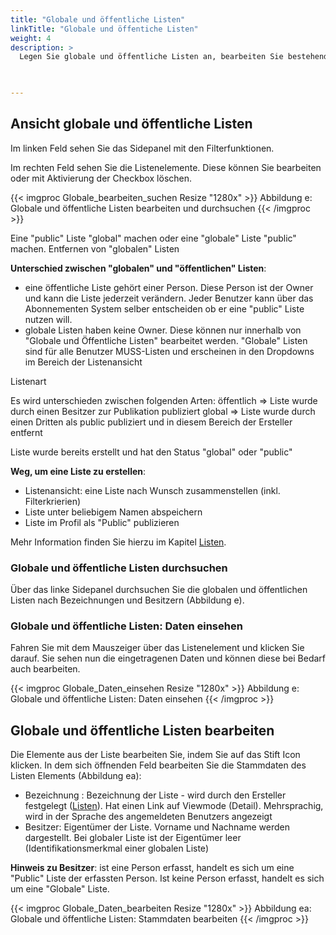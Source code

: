 ```yaml
---
title: "Globale und öffentliche Listen"
linkTitle: "Globale und öffentiche Listen"
weight: 4
description: >
  Legen Sie globale und öffentliche Listen an, bearbeiten Sie bestehende oder löschen Sie Elemente aus der Liste.    
 


---
```

## Ansicht globale und öffentliche Listen 
Im linken Feld sehen Sie das Sidepanel mit den Filterfunktionen. 

Im rechten Feld sehen Sie die Listenelemente. Diese können Sie bearbeiten oder mit Aktivierung der Checkbox löschen. 

{{< imgproc Globale_bearbeiten_suchen Resize "1280x" >}}
Abbildung e: Globale und öffentliche Listen bearbeiten und durchsuchen
{{< /imgproc >}}

Eine "public" Liste "global" machen oder eine "globale" Liste "public" machen.
Entfernen von "globalen" Listen

**Unterschied zwischen "globalen" und "öffentlichen" Listen**:

* eine öffentliche Liste gehört einer Person. Diese Person ist der Owner und kann die Liste jederzeit verändern. Jeder Benutzer kann über das Abonnementen System selber entscheiden ob er eine "public" Liste nutzen will.
* globale Listen haben keine Owner. Diese können nur innerhalb von "Globale und Öffentliche Listen" bearbeitet werden. "Globale" Listen sind für alle Benutzer MUSS-Listen und erscheinen in den Dropdowns im Bereich der Listenansicht

Listenart

Es wird unterschieden zwischen folgenden Arten:
öffentlich => Liste wurde durch einen Besitzer zur Publikation publiziert
global => Liste wurde durch einen Dritten als public publiziert und in diesem Bereich der Ersteller entfernt 

Liste wurde bereits erstellt und hat den Status "global" oder "public"

**Weg, um eine Liste zu erstellen**:

* Listenansicht: eine Liste nach Wunsch zusammenstellen (inkl. Filterkrierien) 
* Liste unter beliebigem Namen abspeichern
* Liste im Profil als "Public" publizieren 

Mehr Information finden Sie hierzu im Kapitel [Listen](/listen/).

### Globale und öffentliche Listen durchsuchen
Über das linke Sidepanel durchsuchen Sie die globalen und öffentlichen Listen nach Bezeichnungen und Besitzern (Abbildung e).

### Globale und öffentliche Listen: Daten einsehen
Fahren Sie mit dem Mauszeiger über das Listenelement und klicken Sie darauf. Sie sehen nun die eingetragenen Daten und können diese bei Bedarf auch bearbeiten. 

{{< imgproc Globale_Daten_einsehen Resize "1280x" >}}
Abbildung e: Globale und öffentliche Listen: Daten einsehen
{{< /imgproc >}}

## Globale und öffentliche Listen bearbeiten
Die Elemente aus der Liste bearbeiten Sie, indem Sie auf das Stift Icon klicken. In dem sich öffnenden Feld bearbeiten Sie die Stammdaten des Listen Elements (Abbildung ea): 
* Bezeichnung : Bezeichnung der Liste - wird durch den Ersteller festgelegt ([Listen](/listen/)). Hat einen Link auf Viewmode (Detail). Mehrsprachig, wird in der Sprache des angemeldeten Benutzers angezeigt
* Besitzer: Eigentümer der Liste. Vorname und Nachname werden dargestellt. Bei globaler Liste ist der Eigentümer leer (Identifikationsmerkmal einer globalen Liste)

**Hinweis zu Besitzer**: ist eine Person erfasst, handelt es sich um eine "Public" Liste der erfassten Person. Ist keine Person erfasst, handelt es sich um eine "Globale" Liste.

{{< imgproc Globale_Daten_bearbeiten Resize "1280x" >}}
Abbildung ea: Globale und öffentliche Listen: Stammdaten bearbeiten
{{< /imgproc >}}






